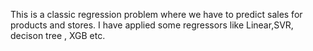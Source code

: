 This is a classic regression problem where we have to predict sales for products and stores. I have applied some regressors like Linear,SVR, decison tree , XGB etc.

